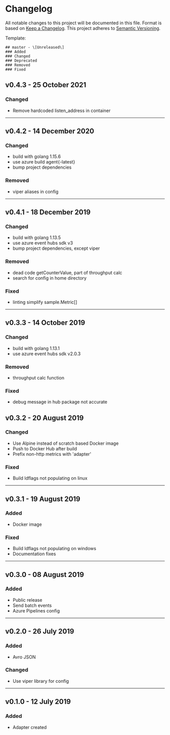 # Changelog
All notable changes to this project will be documented in this file. Format is based on [Keep a Changelog]( https://keepachangelog.com/en/1.0.0/ ).
This project adheres to [Semantic Versioning]( https://semver.org/ ).

Template:
```
## master - \[Unreleased\]
### Added
### Changed
### Deprecated
### Removed
### Fixed
```

## v0.4.3 - 25 October 2021
### Changed
- Remove hardcoded listen_address in container

---
## v0.4.2 - 14 December 2020
### Changed
- build with golang 1.15.6
- use azure build agent{-latest}
- bump project dependencies
### Removed
- viper aliases in config

---
## v0.4.1 - 18 December 2019
### Changed
- build with golang 1.13.5
- use azure event hubs sdk v3
- bump project dependencies, except viper
### Removed
- dead code getCounterValue, part of throughput calc
- search for config in home directory
### Fixed
- linting simplify sample.Metric[]

---
## v0.3.3 - 14 October 2019
### Changed
- build with golang 1.13.1
- use azure event hubs sdk v2.0.3
### Removed
- throughput calc function
### Fixed
- debug message in hub package not accurate

## v0.3.2 - 20 August 2019
### Changed
- Use Alpine instead of scratch based Docker image
- Push to Docker Hub after build
- Prefix non-http metrics with 'adapter'
### Fixed
- Build ldflags not populating on linux

---
## v0.3.1 - 19 August 2019
### Added
- Docker image
### Fixed
- Build ldflags not populating on windows
- Documentation fixes

---
## v0.3.0 - 08 August 2019
### Added
- Public release
- Send batch events
- Azure Pipelines config

---
## v0.2.0 - 26 July 2019
### Added
- Avro JSON
### Changed
- Use viper library for config

---
## v0.1.0 - 12 July 2019
### Added
- Adapter created
